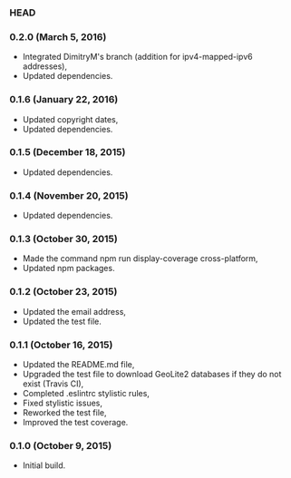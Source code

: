 ### HEAD

### 0.2.0 (March 5, 2016)

  * Integrated DimitryM's branch (addition for ipv4-mapped-ipv6 addresses),
  * Updated dependencies.


### 0.1.6 (January 22, 2016)

  * Updated copyright dates,
  * Updated dependencies.


### 0.1.5 (December 18, 2015)

  * Updated dependencies.


### 0.1.4 (November 20, 2015)

  * Updated dependencies.


### 0.1.3 (October 30, 2015)

  * Made the command npm run display-coverage cross-platform,
  * Updated npm packages.


### 0.1.2 (October 23, 2015)

  * Updated the email address,
  * Updated the test file.


### 0.1.1 (October 16, 2015)

  * Updated the README.md file,
  * Upgraded the test file to download GeoLite2 databases if they do not exist (Travis CI),
  * Completed .eslintrc stylistic rules,
  * Fixed stylistic issues,
  * Reworked the test file,
  * Improved the test coverage.


### 0.1.0 (October 9, 2015)

  * Initial build.
